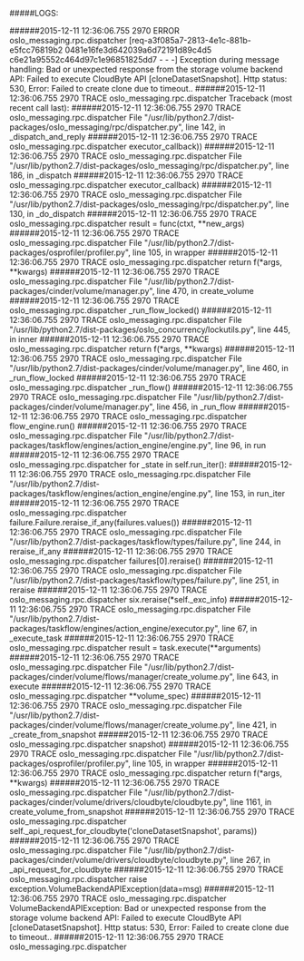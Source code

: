 #####LOGS:

######2015-12-11 12:36:06.755 2970 ERROR oslo_messaging.rpc.dispatcher [req-a3f085a7-2813-4e1c-881b-e5fcc76819b2 0481e16fe3d642039a6d72191d89c4d5 c6e21a95552c464d97c1e96851825dd7 - - -] Exception during message handling: Bad or unexpected response from the storage volume backend API: Failed to execute CloudByte API [cloneDatasetSnapshot]. Http status: 530, Error: Failed to create clone due to timeout..
######2015-12-11 12:36:06.755 2970 TRACE oslo_messaging.rpc.dispatcher Traceback (most recent call last):
######2015-12-11 12:36:06.755 2970 TRACE oslo_messaging.rpc.dispatcher   File "/usr/lib/python2.7/dist-packages/oslo_messaging/rpc/dispatcher.py", line 142, in _dispatch_and_reply
######2015-12-11 12:36:06.755 2970 TRACE oslo_messaging.rpc.dispatcher     executor_callback))
######2015-12-11 12:36:06.755 2970 TRACE oslo_messaging.rpc.dispatcher   File "/usr/lib/python2.7/dist-packages/oslo_messaging/rpc/dispatcher.py", line 186, in _dispatch
######2015-12-11 12:36:06.755 2970 TRACE oslo_messaging.rpc.dispatcher     executor_callback)
######2015-12-11 12:36:06.755 2970 TRACE oslo_messaging.rpc.dispatcher   File "/usr/lib/python2.7/dist-packages/oslo_messaging/rpc/dispatcher.py", line 130, in _do_dispatch
######2015-12-11 12:36:06.755 2970 TRACE oslo_messaging.rpc.dispatcher     result = func(ctxt, **new_args)
######2015-12-11 12:36:06.755 2970 TRACE oslo_messaging.rpc.dispatcher   File "/usr/lib/python2.7/dist-packages/osprofiler/profiler.py", line 105, in wrapper
######2015-12-11 12:36:06.755 2970 TRACE oslo_messaging.rpc.dispatcher     return f(*args, **kwargs)
######2015-12-11 12:36:06.755 2970 TRACE oslo_messaging.rpc.dispatcher   File "/usr/lib/python2.7/dist-packages/cinder/volume/manager.py", line 470, in create_volume
######2015-12-11 12:36:06.755 2970 TRACE oslo_messaging.rpc.dispatcher     _run_flow_locked()
######2015-12-11 12:36:06.755 2970 TRACE oslo_messaging.rpc.dispatcher   File "/usr/lib/python2.7/dist-packages/oslo_concurrency/lockutils.py", line 445, in inner
######2015-12-11 12:36:06.755 2970 TRACE oslo_messaging.rpc.dispatcher     return f(*args, **kwargs)
######2015-12-11 12:36:06.755 2970 TRACE oslo_messaging.rpc.dispatcher   File "/usr/lib/python2.7/dist-packages/cinder/volume/manager.py", line 460, in _run_flow_locked
######2015-12-11 12:36:06.755 2970 TRACE oslo_messaging.rpc.dispatcher     _run_flow()
######2015-12-11 12:36:06.755 2970 TRACE oslo_messaging.rpc.dispatcher   File "/usr/lib/python2.7/dist-packages/cinder/volume/manager.py", line 456, in _run_flow
######2015-12-11 12:36:06.755 2970 TRACE oslo_messaging.rpc.dispatcher     flow_engine.run()
######2015-12-11 12:36:06.755 2970 TRACE oslo_messaging.rpc.dispatcher   File "/usr/lib/python2.7/dist-packages/taskflow/engines/action_engine/engine.py", line 96, in run
######2015-12-11 12:36:06.755 2970 TRACE oslo_messaging.rpc.dispatcher     for _state in self.run_iter():
######2015-12-11 12:36:06.755 2970 TRACE oslo_messaging.rpc.dispatcher   File "/usr/lib/python2.7/dist-packages/taskflow/engines/action_engine/engine.py", line 153, in run_iter
######2015-12-11 12:36:06.755 2970 TRACE oslo_messaging.rpc.dispatcher     failure.Failure.reraise_if_any(failures.values())
######2015-12-11 12:36:06.755 2970 TRACE oslo_messaging.rpc.dispatcher   File "/usr/lib/python2.7/dist-packages/taskflow/types/failure.py", line 244, in reraise_if_any
######2015-12-11 12:36:06.755 2970 TRACE oslo_messaging.rpc.dispatcher     failures[0].reraise()
######2015-12-11 12:36:06.755 2970 TRACE oslo_messaging.rpc.dispatcher   File "/usr/lib/python2.7/dist-packages/taskflow/types/failure.py", line 251, in reraise
######2015-12-11 12:36:06.755 2970 TRACE oslo_messaging.rpc.dispatcher     six.reraise(*self._exc_info)
######2015-12-11 12:36:06.755 2970 TRACE oslo_messaging.rpc.dispatcher   File "/usr/lib/python2.7/dist-packages/taskflow/engines/action_engine/executor.py", line 67, in _execute_task
######2015-12-11 12:36:06.755 2970 TRACE oslo_messaging.rpc.dispatcher     result = task.execute(**arguments)
######2015-12-11 12:36:06.755 2970 TRACE oslo_messaging.rpc.dispatcher   File "/usr/lib/python2.7/dist-packages/cinder/volume/flows/manager/create_volume.py", line 643, in execute
######2015-12-11 12:36:06.755 2970 TRACE oslo_messaging.rpc.dispatcher     **volume_spec)
######2015-12-11 12:36:06.755 2970 TRACE oslo_messaging.rpc.dispatcher   File "/usr/lib/python2.7/dist-packages/cinder/volume/flows/manager/create_volume.py", line 421, in _create_from_snapshot
######2015-12-11 12:36:06.755 2970 TRACE oslo_messaging.rpc.dispatcher     snapshot)
######2015-12-11 12:36:06.755 2970 TRACE oslo_messaging.rpc.dispatcher   File "/usr/lib/python2.7/dist-packages/osprofiler/profiler.py", line 105, in wrapper
######2015-12-11 12:36:06.755 2970 TRACE oslo_messaging.rpc.dispatcher     return f(*args, **kwargs)
######2015-12-11 12:36:06.755 2970 TRACE oslo_messaging.rpc.dispatcher   File "/usr/lib/python2.7/dist-packages/cinder/volume/drivers/cloudbyte/cloudbyte.py", line 1161, in create_volume_from_snapshot
######2015-12-11 12:36:06.755 2970 TRACE oslo_messaging.rpc.dispatcher     self._api_request_for_cloudbyte('cloneDatasetSnapshot', params))
######2015-12-11 12:36:06.755 2970 TRACE oslo_messaging.rpc.dispatcher   File "/usr/lib/python2.7/dist-packages/cinder/volume/drivers/cloudbyte/cloudbyte.py", line 267, in _api_request_for_cloudbyte
######2015-12-11 12:36:06.755 2970 TRACE oslo_messaging.rpc.dispatcher     raise exception.VolumeBackendAPIException(data=msg)
######2015-12-11 12:36:06.755 2970 TRACE oslo_messaging.rpc.dispatcher VolumeBackendAPIException: Bad or unexpected response from the storage volume backend API: Failed to execute CloudByte API [cloneDatasetSnapshot]. Http status: 530, Error: Failed to create clone due to timeout..
######2015-12-11 12:36:06.755 2970 TRACE oslo_messaging.rpc.dispatcher
